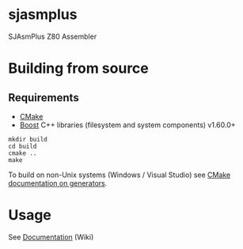 # sjasmplus
SJAsmPlus Z80 Assembler

# Building from source
## Requirements
- [CMake](https://cmake.org/)
- [Boost](https://www.boost.org/) C++ libraries (filesystem and system components) v1.60.0+
```
mkdir build
cd build
cmake ..
make
```
 To build on non-Unix systems (Windows / Visual Studio) see [CMake documentation on generators](https://cmake.org/cmake/help/latest/manual/cmake-generators.7.html).


# Usage

See [Documentation](https://github.com/sjasmplus/sjasmplus/wiki) (Wiki)
